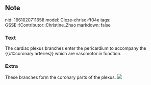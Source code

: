 ## Note
nid: 1661020711658
model: Cloze-chrisc-ff04e
tags: GSSE::!Contributor::Christine_Zhao
markdown: false

### Text
<div>
  <div>
    <div>
      <div>
        The cardiac plexus branches enter the pericardium to
        accompany the {{c1::coronary arteries}} which are vasomotor
        in function.
      </div>
    </div>
  </div>
</div>

### Extra
These branches form the coronary parts of the plexus. <img src= 
"Screen%20Shot%202021-06-03%20at%202.48.20%20pm.png">
